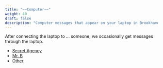 ```yaml
---
title: "~~Computer~~"
weight: 40
draft: false
description: "Computer messages that appear on your laptop in Brookhaven RP by the Agency, Mr. B, and other sources.  "
---
```



After connecting the laptop to ... someone, we occasionally get messages through the laptop.

- [Secret Agency](agency/)
- [Mr. B](mrb/)
- [Other](other/)